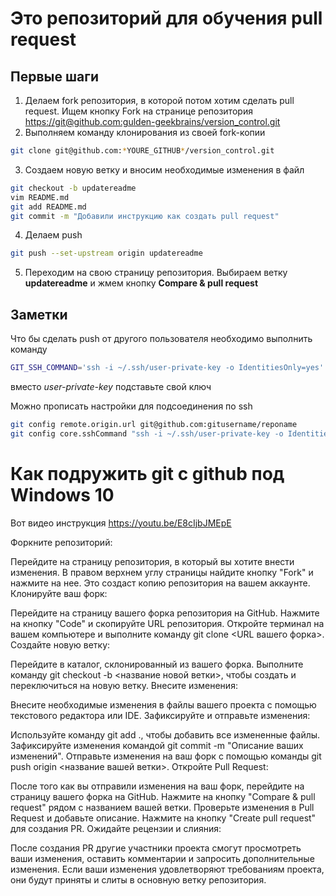﻿# Это репозиторий для обучения pull request

## Первые шаги

1. Делаем fork репозитория, в которой потом хотим сделать pull request. Ищем кнопку Fork на странице репозитория <https://git@github.com:gulden-geekbrains/version_control.git>
2. Выполняем команду клонирования из своей fork-копии
```sh
git clone git@github.com:*YOURE_GITHUB*/version_control.git
```
3. Создаем новую ветку и вносим необходимые изменения в файл
```sh
git checkout -b updatereadme
vim README.md
git add README.md
git commit -m "Добавили инструкцию как создать pull request"
```
4. Делаем push  
```sh
git push --set-upstream origin updatereadme
```
5. Переходим на свою страницу репозитория. Выбираем ветку **updatereadme** и жмем кнопку **Compare & pull request**

## Заметки

Что бы сделать push от другого пользователя необходимо выполнить команду
```sh
GIT_SSH_COMMAND='ssh -i ~/.ssh/user-private-key -o IdentitiesOnly=yes' git push git@github.com:gulden-geekbrains/version_control.git
```

вместо *user-private-key* подставьте свой ключ

Можно прописать настройки для подсоединения по ssh
```sh
git config remote.origin.url git@github.com:gitusername/reponame
git config core.sshCommand "ssh -i ~/.ssh/user-private-key -o IdentitiesOnly=yes"
```
# Как подружить git с github под Windows 10

Вот видео инструкция https://youtu.be/E8cIjbJMEpE


Форкните репозиторий:

Перейдите на страницу репозитория, в который вы хотите внести изменения.
В правом верхнем углу страницы найдите кнопку "Fork" и нажмите на нее. Это создаст копию репозитория на вашем аккаунте.
Клонируйте ваш форк:

Перейдите на страницу вашего форка репозитория на GitHub.
Нажмите на кнопку "Code" и скопируйте URL репозитория.
Откройте терминал на вашем компьютере и выполните команду git clone <URL вашего форка>.
Создайте новую ветку:

Перейдите в каталог, склонированный из вашего форка.
Выполните команду git checkout -b <название новой ветки>, чтобы создать и переключиться на новую ветку.
Внесите изменения:

Внесите необходимые изменения в файлы вашего проекта с помощью текстового редактора или IDE.
Зафиксируйте и отправьте изменения:

Используйте команду git add ., чтобы добавить все измененные файлы.
Зафиксируйте изменения командой git commit -m "Описание ваших изменений".
Отправьте изменения на ваш форк с помощью команды git push origin <название вашей ветки>.
Откройте Pull Request:

После того как вы отправили изменения на ваш форк, перейдите на страницу вашего форка на GitHub.
Нажмите на кнопку "Compare & pull request" рядом с названием вашей ветки.
Проверьте изменения в Pull Request и добавьте описание.
Нажмите на кнопку "Create pull request" для создания PR.
Ожидайте рецензии и слияния:

После создания PR другие участники проекта смогут просмотреть ваши изменения, оставить комментарии и запросить дополнительные изменения.
Если ваши изменения удовлетворяют требованиям проекта, они будут приняты и слиты в основную ветку репозитория.


